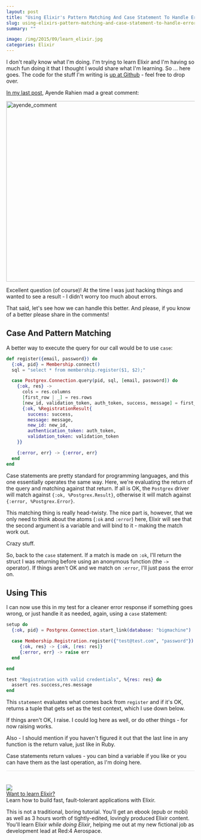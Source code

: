 ```yaml
---
layout: post
title: "Using Elixir's Pattern Matching And Case Statement To Handle Errors"
slug: using-elixirs-pattern-matching-and-case-statement-to-handle-errors
summary: ""

image: /img/2015/09/learn_elixir.jpg
categories: Elixir
---
```


I don't really know what I'm doing. I'm trying to learn Elixir and I'm having so much fun doing it that I thought I would share what I'm learning. So ... here goes. The code for the stuff I'm writing is [up at Github](https://github.com/bigmachine-io/bigmachine-membership) - feel free to drop over.

[In my last post](http://rob.conery.io/2015/09/03/hello-elixir-wow/), Ayende Rahien mad a great comment:

<a href="http://rob.conery.io/img/2015/09/ayende_comment.png"><img src="http://rob.conery.io/img/2015/09/ayende_comment.png" alt="ayende_comment" width="895" height="482" class="alignnone size-full wp-image-566" /></a>

Excellent question (of course)! At the time I was just hacking things and wanted to see a result - I didn't worry too much about errors.

That said, let's see how we can handle this better. And please, if you know of a better please share in the comments!

## Case And Pattern Matching

A better way to execute the query for our call would be to use `case`:

```elixir
def register({email, password}) do
  {:ok, pid} = Membership.connect()
  sql = "select * from membership.register($1, $2);"

  case Postgrex.Connection.query(pid, sql, [email, password]) do
    {:ok, res} ->
      cols = res.columns
      [first_row | _] = res.rows
      [new_id, validation_token, auth_token, success, message] = first_row
      {:ok, %RegistrationResult{
        success: success,
        message: message,
        new_id: new_id,
        authentication_token: auth_token,
        validation_token: validation_token
    }}

    {:error, err} -> {:error, err}
  end
end
```

Case statements are pretty standard for programming languages, and this one essentially operates the same way. Here, we're evaluating the return of the query and matching against that return. If all is OK, the `Postgrex` driver will match against `{:ok, %Postgrex.Result}`, otherwise it will match against `{:error, %Postgrex.Error}`.

This matching thing is really head-twisty. The nice part is, however, that we only need to think about the atoms (`:ok` and `:error`) here, Elixir will see that the second argument is a variable and will bind to it - making the match work out.

Crazy stuff.

So, back to the `case` statement. If a match is made on `:ok`, I'll return the struct I was returning before using an anonymous function (the `->` operator). If things aren't OK and we match on `:error`, I'll just pass the error on.

## Using This

I can now use this in my test for a cleaner error response if something goes wrong, or just handle it as needed, again, using a `case` statement:

```elixir
setup do
  {:ok, pid} = Postgrex.Connection.start_link(database: "bigmachine")

  case Membership.Registration.register({"test@test.com", "password"}) do
     {:ok, res} -> {:ok, [res: res]}
     {:error, err} -> raise err
  end

end

test "Registration with valid credentials", %{res: res} do
  assert res.success,res.message
end
```

This `statement` evaluates what comes back from `register` and if it's OK, returns a tuple that gets set as the test context, which I use down below.

If things aren't OK, I raise. I could log here as well, or do other things - for now raising works.

Also - I should mention if you haven't figured it out that the last line in any function is the return value, just like in Ruby.

Case statements return values - you can bind a variable if you like or you can have them as the last operation, as I'm doing here.

<div class="ui items" style="padding-top:36px;border-top:1px solid #e5e5e5;">
  <div class="item">
    <div class="image">
      <a href="https://goo.gl/zvMHWK" target=_blank>
        <img src="/img/red4_product_slide.png">
      </a>
    </div>
    <div class="content">
      <a class="header" href="https://goo.gl/zvMHWK">Want to learn Elixir?</a>
      <div class="meta">
        <span>Learn how to build fast, fault-tolerant applications with Elixir.</span>
      </div>
      <div class="description">
        <p>
          This is not a traditional, boring tutorial. You'll get an ebook (epub or mobi) as well as 3 hours worth of tightly-edited,
          lovingly produced Elixir content. You'll learn Elixir <i> while doing Elixir</i>, helping me out at my new fictional job
          as development lead at Red:4 Aerospace.
        </p>
      </div>
    </div>
  </div>
</div>
